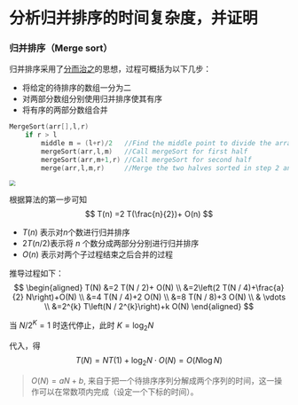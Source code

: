 # 分析归并排序的时间复杂度，并证明

###  归并排序（Merge sort）
归并排序采用了[分而治之]()的思想，过程可概括为以下几步：
- 将给定的待排序的数组一分为二
- 对两部分数组分别使用归并排序使其有序
- 将有序的两部分数组合并

```c
MergeSort(arr[],l,r)
    if r > l
        middle m = (l+r)/2   //Find the middle point to divide the array into two halves
        mergeSort(arr,l,m)   //Call mergeSort for first half
        mergeSort(arr,m+1,r) //Call mergeSort for second half
        merge(arr,l,m,r)     //Merge the two halves sorted in step 2 and 3
```

<img src="F:\Nutstore\我的坚果云\AdAlgo\doc\fig\mergeSort.png" style="zoom: 67%;" />


根据算法的第一步可知
$$
T(n) =2 T(\frac{n}{2})+ O(n)
$$
- $T(n)$ 表示对$n$个数进行归并排序
- $2 T( n/2 )$表示将 $n$ 个数分成两部分分别进行归并排序 
- $O(n)$ 表示对两个子过程结束之后合并的过程

推导过程如下：
$$
\begin{aligned}
T(N) &=2 T(N / 2)+ O(N) \\
    &=2\left(2 T(N / 4)+\frac{a}{2} N\right)+O(N) \\
    &=4 T(N / 4)+2 O(N) \\
    &=8 T(N / 8)+3 O(N) \\
    & \vdots \\
    &=2^{k} T\left(N / 2^{k}\right)+k O(N)
    \end{aligned}
$$

当 $N/2^{K}=1$ 时迭代停止，此时 $K=\log_{2}N$

代入，得
$$
T(N) = NT(1)+\log_2N\cdot{}O(N)  = O(N\log{N})
$$


> $O(N) = aN+b$, 来自于把一个待排序序列分解成两个序列的时间，这一操作可以在常数项内完成（设定一个下标的时间）。